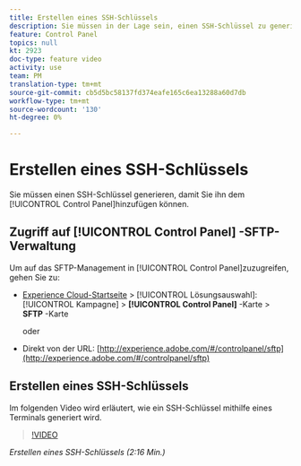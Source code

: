 ```yaml
---
title: Erstellen eines SSH-Schlüssels
description: Sie müssen in der Lage sein, einen SSH-Schlüssel zu generieren, um ihn dem Adobe Campaign-Control Panel hinzufügen zu können. In dem folgenden Video wird erläutert, wie ein SSH-Schlüssel mithilfe eines Terminals generiert wird.
feature: Control Panel
topics: null
kt: 2923
doc-type: feature video
activity: use
team: PM
translation-type: tm+mt
source-git-commit: cb5d5bc58137fd374eafe165c6ea13288a60d7db
workflow-type: tm+mt
source-wordcount: '130'
ht-degree: 0%

---
```



# Erstellen eines SSH-Schlüssels

Sie müssen einen SSH-Schlüssel generieren, damit Sie ihn dem [!UICONTROL Control Panel]hinzufügen können.

## Zugriff auf [!UICONTROL Control Panel] -SFTP-Verwaltung

Um auf das SFTP-Management in [!UICONTROL Control Panel]zuzugreifen, gehen Sie zu:

* [Experience Cloud-Startseite](https://experience.adobe.com/#/home) > [!UICONTROL Lösungsauswahl]: [!UICONTROL Kampagne] > **[!UICONTROL Control Panel]** -Karte > **SFTP** -Karte

   oder
* Direkt von der URL: [http://experience.adobe.com/#/controlpanel/sftp](http://experience.adobe.com/#/controlpanel/sftp)

## Erstellen eines SSH-Schlüssels

Im folgenden Video wird erläutert, wie ein SSH-Schlüssel mithilfe eines Terminals generiert wird.

>[!VIDEO](https://video.tv.adobe.com/v/27259?quality=12)

*Erstellen eines SSH-Schlüssels (2:16 Min.)*
